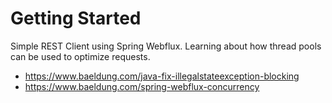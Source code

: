 # Getting Started

Simple REST Client using Spring Webflux. Learning about how thread pools can be used to optimize requests.

- https://www.baeldung.com/java-fix-illegalstateexception-blocking
- https://www.baeldung.com/spring-webflux-concurrency

